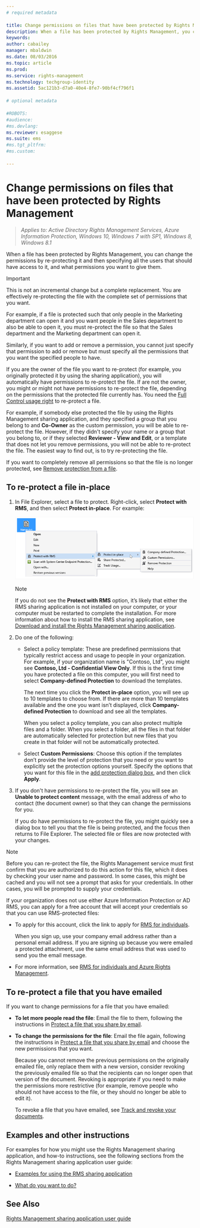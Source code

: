 ```yaml
---
# required metadata

title: Change permissions on files that have been protected by Rights Management | Azure Information Protection
description: When a file has been protected by Rights Management, you can change the permissions by re-protecting it and then specifying all the users that should have access to it, and what permissions you want to give them.
keywords:
author: cabailey
manager: mbaldwin
ms.date: 08/03/2016
ms.topic: article
ms.prod:
ms.service: rights-management
ms.technology: techgroup-identity
ms.assetid: 5ac121b3-d7a0-40e4-8fe7-90bf4cf796f1

# optional metadata

#ROBOTS:
#audience:
#ms.devlang:
ms.reviewer: esaggese
ms.suite: ems
#ms.tgt_pltfrm:
#ms.custom:

---
```


# Change permissions on files that have been protected by Rights Management

>*Applies to: Active Directory Rights Management Services, Azure Information Protection, Windows 10, Windows 7 with SP1, Windows 8, Windows 8.1*

When a file has been protected by Rights Management, you can change the permissions by re-protecting it and then specifying all the users that should have access to it, and what permissions you want to give them.

> [!IMPORTANT]
> This is not an incremental change but a complete replacement. You are effectively re-protecting the file with the complete set of permissions that you want.
> 
>  For example, if a file is protected such that only people in the Marketing department can open it and you want people in the Sales department to also be able to open it, you must re-protect the file so that the Sales department and the Marketing department can open it.
>
> Similarly, if you want to add or remove a permission, you cannot just specify that permission to add or remove but must specify all the permissions that you want the specified people to have.

If you are the owner of the file you want to re-protect (for example, you originally protected it by using the sharing application), you will automatically have permissions to re-protect the file. If are not the owner, you might or might not have permissions to re-protect the file, depending on the permissions that the protected file currently has. You need the [Full Control usage right](../deploy-use/configure-usage-rights.md#usage-rights-and-descriptions) to re-protect a file.

For example, if somebody else protected the file by using the Rights Management sharing application, and they specified a group that you belong to and **Co-Owner** as the custom permission, you will be able to re-protect the file. However, if they didn't specify your name or a group that you belong to, or if they selected **Reviewer - View and Edit**, or a template that does not let you remove permissions, you will not be able to re-protect the file. The easiest way to find out, is to try re-protecting the file.

If you want to completely remove all permissions so that the file is no longer protected, see [Remove protection from a file](sharing-app-remove-protection.md).

## To re-protect a file in-place

1.  In File Explorer, select a file to protect. Right-click, select **Protect with RMS**, and then select **Protect in-place**. For example:

    ![Protect in-place menu option](../media/ADRMS_MSRMSApp_SP_CompanyDefined.png)

    > [!NOTE]
    > If you do not see the **Protect with RMS** option, it’s likely that either the RMS sharing application is not installed on your computer, or your computer must be restarted to complete the installation. For more information about how to install the RMS sharing application, see [Download and install the Rights Management sharing application](install-sharing-app.md).

2.  Do one of the following:

    -   Select a policy template: These are predefined permissions that typically restrict access and usage to people in your organization. For example, if your organization name is "Contoso, Ltd", you might see **Contoso, Ltd - Confidential View Only**. If this is the first time you have protected a file on this computer, you will first need to select **Company-defined Protection** to download the templates.

        The next time you click the **Protect in-place** option, you will see up to 10 templates to choose from. If there are more than 10 templates available and the one you want isn’t displayed, click **Company-defined Protection** to download and see all the templates.

        When you select a policy template, you can also protect multiple files and a folder. When you select a folder, all the files in that folder are automatically selected for protection but new files that you create in that folder will not be automatically protected.

    -   Select **Custom Permissions**: Choose this option if the templates don’t provide the level of protection that you need  or you want to explicitly set the protection options yourself. Specify the options that you want for this file in the [add protection dialog box](sharing-app-dialog-box.md), and then click **Apply**.

3. If you don't have permissions to re-protect the file, you will see an **Unable to protect content** message, with the email address of who to contact (the document owner) so that they can change the permissions for you.

    If you do have permissions to re-protect the file, you might quickly see a dialog box to tell you that the file is being protected, and the focus then returns to File Explorer. The selected file or files are now protected with your changes. 

> [!NOTE]
> Before you can re-protect the file, the Rights Management service must first confirm that you are authorized to do this action for this file, which it does by checking your user name and password. In some cases, this might be cached and you will not see a prompt that asks for your credentials. In other cases, you will be prompted to supply your credentials.
>
> If your organization does not use either Azure Information Protection or AD RMS, you can apply for a free account that will accept your credentials so that you can use RMS-protected files:
>
> -   To apply for this account, click the link to apply for [RMS for individuals](http://go.microsoft.com/fwlink/?LinkId=309469).
>
>     When you sign up, use your company email address rather than a personal email address. If you are signing up because you were emailed a protected attachment, use the same email address that was used to send you the email message.
> -   For more information, see [RMS for individuals and Azure Rights Management](../understand-explore/rms-for-individuals.md).

## To re-protect a file that you have emailed

If you want to change permissions for a file that you have emailed:

- **To let more people read the file**: Email the file to them, following the instructions in [Protect a file that you share by email](sharing-app-protect-by-email.md).

- **To change the permissions for the file**: Email the file again, following the instructions in [Protect a file that you share by email](sharing-app-protect-by-email.md) and choose the new permissions that you want. 

	Because you cannot remove the previous permissions on the originally emailed file, only replace them with a new version, consider revoking the previously emailed file so that the recipients can no longer open that version of the document. Revoking is appropriate if you need to make the permissions more restrictive (for example, remove people who should not have access to the file, or they should no longer be able to edit it).

	To revoke a file that you have emailed, see [Track and revoke your documents](sharing-app-track-revoke.md).


## Examples and other instructions
For examples for how you might use the Rights Management sharing application, and how-to instructions, see the following sections from the Rights Management sharing application user guide:

-   [Examples for using the RMS sharing application](sharing-app-user-guide.md#examples-for-using-the-rms-sharing-application)

-   [What do you want to do?](sharing-app-user-guide.md#what-do-you-want-to-do)

## See Also
[Rights Management sharing application user guide](sharing-app-user-guide.md)
